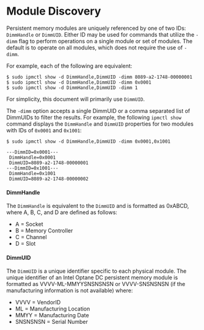 # Module Discovery

Persistent memory modules are uniquely referenced by one of two IDs: `DimmHandle` or `DimmUID`. Either ID may be used for commands that utilize the `-dimm` flag to perform operations on a single module or set of modules. The default is to operate on all modules, which does not require the use of `-dimm`.

For example, each of the following are equivalent:

```text
$ sudo ipmctl show -d DimmHandle,DimmUID -dimm 8089-a2-1748-00000001
$ sudo ipmctl show -d DimmHandle,DimmUID -dimm 0x0001
$ sudo ipmctl show -d DimmHandle,DimmUID -dimm 1
```

For simplicity, this document will primarily use `DimmUID`.

The `-dimm` option accepts a single DimmUID or a comma separated list of DimmUIDs to filter the results. For example, the following `ipmctl show` command displays the `DimmHandle` and `DimmUID` properties for two modules with IDs of `0x0001` and `0x1001`:

```text
$ sudo ipmctl show -d DimmHandle,DimmUID -dimm 0x0001,0x1001

---DimmID=0x0001---
 DimmHandle=0x0001
 DimmUID=8089-a2-1748-00000001
---DimmID=0x1001---
 DimmHandle=0x1001
 DimmUID=8089-a2-1748-00000002
```

#### DimmHandle

The `DimmHandle` is equivalent to the `DimmUID` and is formatted as 0xABCD, where A, B, C, and D are defined as follows:

* A = Socket
* B = Memory Controller
* C = Channel
* D = Slot

#### DimmUID

The `DimmUID` is a unique identifier specific to each physical module. The unique identifier of an Intel Optane DC persistent memory module is formatted as VVVV-ML-MMYYSNSNSNSN or VVVV-SNSNSNSN \(if the manufacturing information is not available\) where:

* VVVV = VendorID
* ML = Manufacturing Location
* MMYY = Manufacturing Date
* SNSNSNSN = Serial Number

